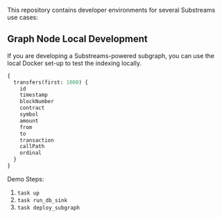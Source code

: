 This repository contains developer environments for several Substreams use cases:

## Graph Node Local Development

If you are developing a Substreams-powered subgraph, you can use the local Docker set-up to test the indexing locally.


```graphql
{
  transfers(first: 1000) {
    id
    timestamp
    blockNumber
    contract
    symbol
    amount
    from
    to
    transaction
    callPath
    ordinal
  }
}
```

Demo Steps:

1. `task up`
2. `task run_db_sink`
3. `task deploy_subgraph`
